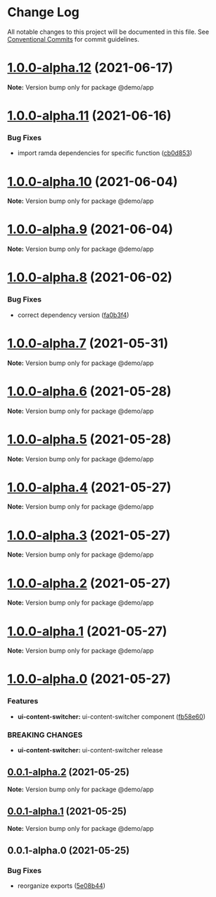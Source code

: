 # Change Log

All notable changes to this project will be documented in this file.
See [Conventional Commits](https://conventionalcommits.org) for commit guidelines.

# [1.0.0-alpha.12](https://github.com/uxland/lit/compare/@demo/app@1.0.0-alpha.11...@demo/app@1.0.0-alpha.12) (2021-06-17)

**Note:** Version bump only for package @demo/app





# [1.0.0-alpha.11](https://github.com/uxland/lit/compare/@demo/app@1.0.0-alpha.10...@demo/app@1.0.0-alpha.11) (2021-06-16)


### Bug Fixes

* import ramda dependencies for specific function ([cb0d853](https://github.com/uxland/lit/commit/cb0d8530ac56848fddb99eea10165a66526d51e5))





# [1.0.0-alpha.10](https://github.com/uxland/lit/compare/@demo/app@1.0.0-alpha.9...@demo/app@1.0.0-alpha.10) (2021-06-04)

**Note:** Version bump only for package @demo/app





# [1.0.0-alpha.9](https://github.com/uxland/lit/compare/@demo/app@1.0.0-alpha.8...@demo/app@1.0.0-alpha.9) (2021-06-04)

**Note:** Version bump only for package @demo/app





# [1.0.0-alpha.8](https://github.com/uxland/lit/compare/@demo/app@1.0.0-alpha.7...@demo/app@1.0.0-alpha.8) (2021-06-02)


### Bug Fixes

* correct dependency version ([fa0b3f4](https://github.com/uxland/lit/commit/fa0b3f49ff50e1102c986573fcc188ce8dc62999))





# [1.0.0-alpha.7](https://github.com/uxland/lit/compare/@demo/app@1.0.0-alpha.6...@demo/app@1.0.0-alpha.7) (2021-05-31)

**Note:** Version bump only for package @demo/app





# [1.0.0-alpha.6](https://github.com/uxland/lit/compare/@demo/app@1.0.0-alpha.5...@demo/app@1.0.0-alpha.6) (2021-05-28)

**Note:** Version bump only for package @demo/app





# [1.0.0-alpha.5](https://github.com/uxland/lit/compare/@demo/app@1.0.0-alpha.4...@demo/app@1.0.0-alpha.5) (2021-05-28)

**Note:** Version bump only for package @demo/app





# [1.0.0-alpha.4](https://github.com/uxland/lit/compare/@demo/app@1.0.0-alpha.3...@demo/app@1.0.0-alpha.4) (2021-05-27)

**Note:** Version bump only for package @demo/app





# [1.0.0-alpha.3](https://github.com/uxland/lit/compare/@demo/app@1.0.0-alpha.2...@demo/app@1.0.0-alpha.3) (2021-05-27)

**Note:** Version bump only for package @demo/app





# [1.0.0-alpha.2](https://github.com/uxland/lit/compare/@demo/app@1.0.0-alpha.1...@demo/app@1.0.0-alpha.2) (2021-05-27)

**Note:** Version bump only for package @demo/app





# [1.0.0-alpha.1](https://github.com/uxland/lit/compare/@demo/app@1.0.0-alpha.0...@demo/app@1.0.0-alpha.1) (2021-05-27)

**Note:** Version bump only for package @demo/app





# [1.0.0-alpha.0](https://github.com/uxland/lit/compare/@demo/app@0.0.1-alpha.2...@demo/app@1.0.0-alpha.0) (2021-05-27)


### Features

* **ui-content-switcher:** ui-content-switcher component ([fb58e60](https://github.com/uxland/lit/commit/fb58e60736e4456810dec4da30b3577bb84be8e8))


### BREAKING CHANGES

* **ui-content-switcher:** ui-content-switcher release





## [0.0.1-alpha.2](https://github.com/uxland/lit/compare/@demo/app@0.0.1-alpha.1...@demo/app@0.0.1-alpha.2) (2021-05-25)

**Note:** Version bump only for package @demo/app





## [0.0.1-alpha.1](https://github.com/uxland/lit/compare/@demo/app@0.0.1-alpha.0...@demo/app@0.0.1-alpha.1) (2021-05-25)

**Note:** Version bump only for package @demo/app





## 0.0.1-alpha.0 (2021-05-25)


### Bug Fixes

* reorganize exports ([5e08b44](https://github.com/uxland/lit/commit/5e08b44998179d4801ee679d03735eca90bcd9e1))
